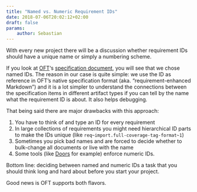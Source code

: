 ```yaml
---
title: "Named vs. Numeric Requirement IDs"
date: 2018-07-06T20:02:12+02:00
draft: false
params:
    author: Sebastian
---
```


With every new project there will be a discussion whether requirement IDs should have a unique name or simply a numbering scheme.
<!--more-->

If you look at [OFT](https://github.com/itsallcode/openfasttrace)‘s [specification document](https://github.com/itsallcode/openfasttrace/blob/develop/doc/system_requirements.md), you will see that we chose named IDs. The reason in our case is quite simple: we use the ID as reference in OFT’s native specification format (aka. “requirement-enhanced Markdown”) and it is a lot simpler to understand the connections between the specification items in different artifact types if you can tell by the name what the requirement ID is about. It also helps debugging.

That being said there are major drawbacks with this approach:

1. You have to think of and type an ID for every requirement
2. In large collections of requirements you might need hierarchical ID parts to make the IDs unique (like `req~import.full-coverage-tag-format~1`)
3. Sometimes you pick bad names and are forced to decide whether to bulk-change all documents or live with the name
4. Some tools (like [Doors](https://www.ibm.com/us-en/marketplace/rational-doors) for example) enforce numeric IDs.

Bottom line: deciding between named and numeric IDs a task that you should think long and hard about before you start your project.

Good news is OFT supports both flavors.
